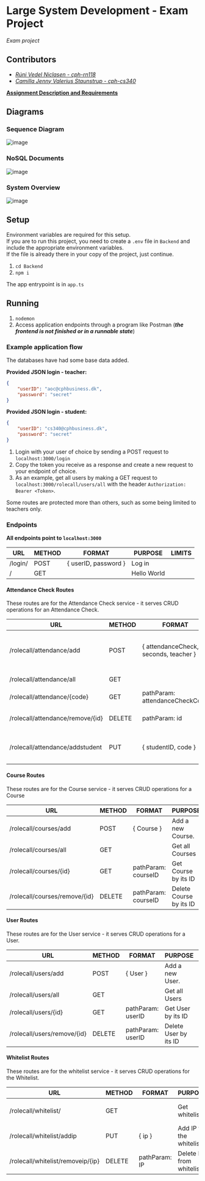 # Large System Development - Exam Project
_Exam project_

## Contributors
- _[Rúni Vedel Niclasen - cph-rn118](https://github.com/Runi-VN)_
- _[Camilla Jenny Valerius Staunstrup - cph-cs340](https://github.com/Castau)_  

**[Assignment Description and Requirements](https://github.com/Hold-Krykke-BA/Large_System_Development/blob/main/assignment2.pdf)**

## Diagrams
### Sequence Diagram
![image](https://github.com/Hold-Krykke-BA/Large_System_Development/blob/main/Diagrams/Sequence.PNG)

### NoSQL Documents
![image](https://github.com/Hold-Krykke-BA/Large_System_Development/blob/main/Diagrams/NoSQLducuments.PNG)


### System Overview
![image](https://github.com/Hold-Krykke-BA/Large_System_Development/blob/main/Diagrams/SystemOverview.PNG)

## Setup
Environment variables are required for this setup.  
If you are to run this project, you need to create a `.env` file in `Backend` and include the appropriate environment variables.  
If the file is already there in your copy of the project, just continue.  

1. `cd Backend`
2. `npm i`

The app entrypoint is in `app.ts`

## Running

1. `nodemon`
2. Access application endpoints through a program like Postman (_**the frontend is not finished or in a runnable state**_)

### Example application flow
The databases have had some base data added.

**Provided JSON login - teacher:**
```json
{
    "userID": "aoc@cphbusiness.dk",
    "password": "secret"
}
```

**Provided JSON login - student:**
```json
{
    "userID": "cs340@cphbusiness.dk",
    "password": "secret"
}
```

1. Login with your user of choice by sending a POST request to `localhost:3000/login`
2. Copy the token you receive as a response and create a new request to your endpoint of choice.
3. As an example, get all users by making a GET request to `localhost:3000/rolecall/users/all` with the header `Authorization: Bearer <Token>`.

Some routes are protected more than others, such as some being limited to teachers only.


### Endpoints

**All endpoints point to `localhost:3000`**

| URL     | METHOD | FORMAT               | PURPOSE     | LIMITS |
|---------|--------|----------------------|-------------|--------|
| /login/ | POST   | { userID, password } | Log in      |        |
| /       | GET    |                      | Hello World |        |

#### Attendance Check Routes
These routes are for the Attendance Check service - it serves CRUD operations for an Attendance Check.

| URL                              | METHOD | FORMAT                                | PURPOSE                                                                           | LIMITS                   |
|----------------------------------|--------|---------------------------------------|-----------------------------------------------------------------------------------|--------------------------|
| /rolecall/attendance/add         | POST   | { attendanceCheck, seconds, teacher } | Add a new attendanceCheck. Include teacher who created the check and its duration | isLoggedIn  isTeacher    |
| /rolecall/attendance/all         | GET    |                                       | Get all attendanceChecks                                                          | isLoggedIn  isTeacher    |
| /rolecall/attendance/{code}      | GET    | pathParam: attendanceCheckCode        | Get attendanceCheck by its code                                                   | isLoggedIn BelongsToUser |
| /rolecall/attendance/remove/{id} | DELETE | pathParam: id                         | Delete attendanceCheck by its ID                                                  | isLoggedIn  isTeacher    |
| /rolecall/attendance/addstudent  | PUT    | { studentID, code }                   | Add student to attendanceCheck by studentID and attendanceCheckCode               | isLoggedIn checkIP   |

#### Course Routes
These routes are for the Course service - it serves CRUD operations for a Course

| URL                              | METHOD | FORMAT              | PURPOSE                                                             | LIMITS                   |
|----------------------------------|--------|---------------------|---------------------------------------------------------------------|--------------------------|
| /rolecall/courses/add            | POST   | { Course }          | Add a new Course.                                                   | isLoggedIn  isTeacher    |
| /rolecall/courses/all            | GET    |                     | Get all Courses                                                     | isLoggedIn  isTeacher    |
| /rolecall/courses/{id}           | GET    | pathParam: courseID | Get Course by its ID                                                | isLoggedIn BelongsToUser |
| /rolecall/courses/remove/{id}    | DELETE | pathParam: courseID | Delete Course by its ID                                             | isLoggedIn  isTeacher    |

#### User Routes
These routes are for the User service - it serves CRUD operations for a User.

| URL                             | METHOD | FORMAT              | PURPOSE                                                             | LIMITS                   |
|---------------------------------|--------|---------------------|---------------------------------------------------------------------|--------------------------|
| /rolecall/users/add             | POST   | { User }            | Add a new User.                                                     | isLoggedIn  isTeacher    |
| /rolecall/users/all             | GET    |                     | Get all Users                                                       | isLoggedIn  isTeacher    |
| /rolecall/users/{id}            | GET    | pathParam: userID   | Get User by its ID                                                  | isLoggedIn BelongsToUser |
| /rolecall/users/remove/{id}     | DELETE | pathParam: userID   | Delete User by its ID                                               | isLoggedIn  isTeacher    |

#### Whitelist Routes
These routes are for the whitelist service - it serves CRUD operations for the Whitelist.

| URL                               | METHOD | FORMAT        | PURPOSE                  | LIMITS                       |
|-----------------------------------|--------|---------------|--------------------------|------------------------------|
| /rolecall/whitelist/              | GET    |               | Get whitelist            | isLoggedIn isTeacher checkIP |
| /rolecall/whitelist/addip         | PUT    | { ip }        | Add IP to the whitelist  | isLoggedIn  isTeacher        |
| /rolecall/whitelist/removeip/{ip} | DELETE | pathParam: IP | Delete IP from whitelist | isLoggedIn  isTeacher        |
